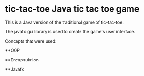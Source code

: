 # tic-tac-toe Java tic tac toe game
This is a Java version of the traditional game of tic-tac-toe.

The javafx gui library is used to create the game's user interface.

Concepts that were used:

**OOP

**Encapsulation

**Javafx
